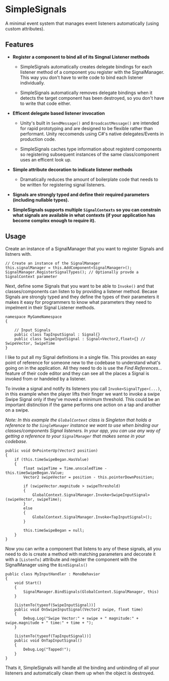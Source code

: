 # SimpleSignals
A minimal event system that manages event listeners automatically (using custom attributes).

## Features
- **Register a component to bind all of its Singnal Listener methods**

    - SimpleSignals automatically creates delegate bindings for each listener method of a component you register with the SignalManager. This way you don't have to write code to bind each listener individually.

    - SimpleSignals automatically removes delegate bindings when it detects the target component has been destroyed, so you don't have to write that code either.

- **Efficent delegate based listener invocation**

    - Unity's built in `SendMessage()` and `BroadcastMessage()` are intended for rapid prototyping and are designed to be flexible rather than performant. Unity reccomends using C#'s native delegates/Events in production code.

    - SimpleSignals caches type information about registerd components so registering subsequent instances of the same class/component uses an efficent look up.

- **Simple attribute decoration to indicate listener methods**
    - Dramatically reduces the amount of boilerplate code that needs to be written for registering signal listeners.

- **Signals are strongly typed and define their required parameters (including nullable types).**
- **SimpleSignals supports multiple `SignalContexts` so you can constrain what signals are available in what contexts (if your application has become complex enough to require it).**

## Usage
Create an instance of a SignalManager that you want to register Signals and listners with. 

```
// Create an instance of the SignalManager
this.signalManager = this.AddComponent<SignalManager>();
SignalManager.RegisterSignalTypes(); // Optionally provde a SignalContext parameter
```

Next, define some Signals that you want to be able to `Invoke()` and that classes/components can listen to by providing a listener method. Becase Signals are strongly typed and they define the types of their parameters it makes it easy for programmers to know what parameters they need to impelment in their Signal Listener methods.

```
namespace MyGameNamespace 
{

    // Input Signals
    public class TapInputSignal : Signal{}
    public class SwipeInputSignal : Signal<Vector2,float>{} // SwipeVector, SwipeTime
}
```

I like to put all my Signal definitions in a single file. This provides an easy point of reference for someone new to the codebase to understand what's going on in the application. All they need to do is use the *Find References...* feature of their code editor and they can see all the places a Signal is invoked from or handeled by a listener.

To invoke a signal and notify its listeners you call `Invoke<SignalType>(...)`, in this example when the player lifts their finger we want to invoke a swipe Swipe Signal only if they've moved a minimum threshold. This could be an important distinction if the game performs one action on a tap and another on a swipe.

*Note: In this example the `GlobalContext` class is Singleton that holds a reference to the `SingleManager` instance we want to use when binding our classes/components Signal listeners. In your app, you can use any way of getting a reference to your `SignalManager` that makes sense in your codebase.*

```
public void OnPointerUp(Vector2 position)
{
    if (this.timeSwipeBegan.HasValue)
    {
        float swipeTime = Time.unscaledTime - this.timeSwipeBegan.Value;
        Vector2 swipeVector = position - this.pointerDownPosition;

        if (swipeVector.magnitude > swipeThreshold)
        {
            GlobalContext.SignalManager.Invoke<SwipeInputSignal>(swipeVector, swipeTime);
        }
        else
        {
            GlobalContext.SignalManager.Invoke<TapInputSignal>();
        }

        this.timeSwipeBegan = null;
    }
}
```

Now you can write a component that listens to any of these signals, all you need to do is create a method with matching parameters and decorate it with a `[ListenTo]` attribute and register the component with the SignalManager using the `BindSignals()`

```
public class MyInputHandler : MonoBehavior
{
    void Start()
    {
        SignalManager.BindSignals(GlobalContext.SignalManager, this)
    }

    [ListenTo(typeof(SwipeInputSignal))]
    public void OnSwipeInputSignal(Vector2 swipe, float time)
    {
        Debug.Log("Swipe Vector:" + swipe + " magnitude:" + swipe.magnitude + " time:" + time + ");
    }

    [ListenTo(typeof(TapInputSignal))]
    public void OnTapInputSignal()
    {
        Debug.Log("Tapped!");
    }
}
```

Thats it, SimpleSignals will handle all the binding and unbinding of all your listeners and automatically clean them up when the object is destroyed.

